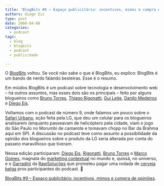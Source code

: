 ```yaml
---
title: 'BlogBits #9 – Espaço publicitário: incentivos, mimos e compra de opiniões'
authors: Diego Eis
type: post
date: 2008-04-08
categories:
  - podcast
tags:
  - blog
  - blogbits
  - podcast
  - publicidade

---
```

O [BlogBits][1] voltou. Se você não sabe o que é BlogBits, eu explico: BlogBits é um bando de nerds falando besteiras. Esse é o resumo.
  
Em miúdos BlogBits é um podcast sobre tecnologia e desenvolvimento web &#8211; há outros assuntos, mas esses dois são os principais &#8211; feito por alguns blogueiros como [Bruno Torres][2], [Thiago Rigonatti][3], [Gui Leite][4], [Danilo Medeiros][5] e [Diego Eis][6].<!--more-->

Voltamos com o podcast de número 9, onde falamos um pouco sobre o [Safari Urbano][7], ação feita pela LG, que deu um celular para os blogueiros analisarem (enquanto passeavam de helicóptero pela cidade, viam o jogo do São Paulo no Morumbi de camarote e tomavam chopp no Bar da Brahma aqui em SP). A discussão no podcast teve como assunto a possibilidade da opinião dos blogueiros sobre o produto da LG seria alterada por conta do passeio maravilhoso que tiveram.

Nessa edição participaram: [Diego Eis][6], [Rigonatti][8], [Bruno Torres][2] o [Marco Gomes][9], magnata do [marketing contextual][10] no mundo e, quissá, no universo, e o [Garradini][11] da [RawSoluções][12] que prometeu pagar uma rodada de [cerveja belga][13] pros participantes do podcast. 🙂

[BlogBits #9 &#8211; Espaço publicitário: incentivos, mimos e compra de opiniões][14].

 [1]: https://blogbits.com.br
 [2]: https://brunotorres.net
 [3]: https://mobilelife.com.br/
 [4]: https://guileite.com
 [5]: https://digitalminds.com.br/
 [6]: https://tableless.com.br/
 [7]: https://twemes.com/safariurbano
 [8]: https://www.mobilelife.com.br/
 [9]: https://www.marcogomes.com/
 [10]: https://boo-box.com/
 [11]: https://www.twitter.com/garradini
 [12]: https://www.rawsolucoes.com.br/
 [13]: https://en.wikipedia.org/wiki/Maredsous_beer#Maredsous
 [14]: https://blogbits.com.br/arquivo/blogbits-podcast-9-espaco-publicitario-incentivos-mimos-e-compra-de-opinioes